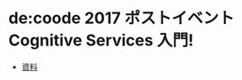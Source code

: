  # de:coode 2017 ポストイベント Cognitive Services 入門!

* [資料](https://github.com/sakkuru/decode17-post/raw/master/cognitive_handson.pptx)
